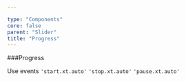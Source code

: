 ```yaml
---

type: "Components"
core: false
parent: "Slider"
title: "Progress"
---
```


###Progress

Use events `'start.xt.auto'` `'stop.xt.auto'` `'pause.xt.auto'`

<demo>
  <demovanilla src="vanilla/demos/slider/progress">
  </demovanilla>
</demo>

